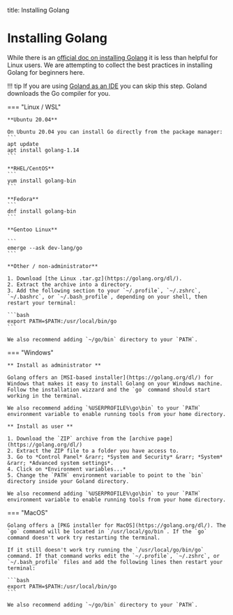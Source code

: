 title: Installing Golang

<h1>Installing Golang</h1>

While there is an [official doc on installing Golang](https://golang.org/doc/install) it is less than helpful for Linux users. We are attempting to collect the best practices in installing Golang for beginners here.

!!! tip
    If you are using [Goland as an IDE](https://www.jetbrains.com/go/) you can skip this step. Goland downloads the Go compiler for you.

=== "Linux / WSL"

    **Ubuntu 20.04**
    
    On Ubuntu 20.04 you can install Go directly from the package manager:
    ```
    apt update
    apt install golang-1.14
    ```
    
    **RHEL/CentOS**
    ```
    yum install golang-bin
    ```
    
    **Fedora**
    ```
    dnf install golang-bin
    ```
    
    **Gentoo Linux**
    
    ```
    emerge --ask dev-lang/go
    ```
    
    **Other / non-administrator**
    
    1. Download [the Linux .tar.gz](https://golang.org/dl/).
    2. Extract the archive into a directory.
    3. Add the following section to your `~/.profile`, `~/.zshrc`, `~/.bashrc`, or `~/.bash_profile`, depending on your shell, then restart your terminal:
    
    ```bash
    export PATH=$PATH:/usr/local/bin/go
    ```
    
    We also recommend adding `~/go/bin` directory to your `PATH`.

=== "Windows"

    ** Install as administrator **

    Golang offers an [MSI-based installer](https://golang.org/dl/) for Windows that makes it easy to install Golang on your Windows machine. Follow the installation wizzard and the `go` command should start working in the terminal.
    
    We also recommend adding `%USERPROFILE%\go\bin` to your `PATH` environment variable to enable running tools from your home directory.
    
    ** Install as user **
    
    1. Download the `ZIP` archive from the [archive page](https://golang.org/dl/)
    2. Extract the ZIP file to a folder you have access to.
    3. Go to *Control Panel* &rarr; *System and Security* &rarr; *System* &rarr; *Advanced system settings*.
    4. Click on *Environment variables...*
    5. Change the `PATH` environment variable to point to the `bin` directory inside your Goland directory.
    
    We also recommend adding `%USERPROFILE%\go\bin` to your `PATH` environment variable to enable running tools from your home directory.
   
=== "MacOS"

    Golang offers a [PKG installer for MacOS](https://golang.org/dl/). The `go` command will be located in `/usr/local/go/bin`. If the `go` command doesn't work try restarting the terminal.
    
    If it still doesn't work try running the `/usr/local/go/bin/go` command. If that command works edit the `~/.profile`, `~/.zshrc`, or `~/.bash_profile` files and add the following lines then restart your terminal:
    
    ```bash
    export PATH=$PATH:/usr/local/bin/go
    ```
    
    We also recommend adding `~/go/bin` directory to your `PATH`.

